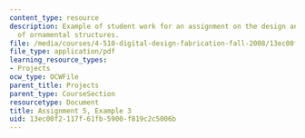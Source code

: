 ```yaml
---
content_type: resource
description: Example of student work for an assignment on the design and fabrication
  of ornamental structures.
file: /media/courses/4-510-digital-design-fabrication-fall-2008/13ec00f2117f61fb5900f819c2c5006b_assn5_example3.pdf
file_type: application/pdf
learning_resource_types:
- Projects
ocw_type: OCWFile
parent_title: Projects
parent_type: CourseSection
resourcetype: Document
title: Assignment 5, Example 3
uid: 13ec00f2-117f-61fb-5900-f819c2c5006b
---
```

